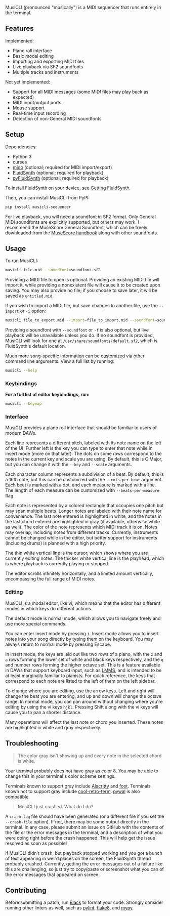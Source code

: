 
MusiCLI (pronounced "musically") is a MIDI sequencer that runs entirely in the terminal.

## Features

Implemented:

- Piano roll interface
- Basic modal editing
- Importing and exporting MIDI files
- Live playback via SF2 soundfonts
- Multiple tracks and instruments

Not yet implemented:

- Support for all MIDI messages (some MIDI files may play back as expected)
- MIDI input/output ports
- Mouse support
- Real-time input recording
- Detection of non-General MIDI soundfonts

## Setup

Dependencies:

- Python 3
- curses
- [mido](https://github.com/mido/mido) (optional; required for MIDI import/export)
- [FluidSynth](https://fluidsynth.org) (optional; required for playback)
- [pyFluidSynth](https://github.com/nwhitehead/pyfluidsynth) (optional; required for playback)

To install FluidSynth on your device, see [Getting FluidSynth](https://www.fluidsynth.org/download/).

Then, you can install MusiCLI from PyPI:

```sh
pip install musicli-sequencer
```

For live playback, you will need a soundfont in SF2 format.
Only General MIDI soundfonts are explicitly supported, but others may work.
I recommend the MuseScore General Soundfont, which can be freely downloaded from the [MuseScore handbook](https://musescore.org/en/handbook/3/soundfonts-and-sfz-files) along with other soundfonts.

## Usage

To run MusiCLI:

```sh
musicli file.mid --soundfont=soundfont.sf2
```

Providing a MIDI file to open is optional.
Providing an existing MIDI file will import it, while providing a nonexistent file will cause it to be created upon saving.
You may also provide no file; if you choose to save later, it will be saved as `untitled.mid`.

If you wish to import a MIDI file, but save changes to another file, use the `--import` or `-i` option:

```sh
musicli file_to_export.mid --import=file_to_import.mid --soundfont=soundfont.sf2
```

Providing a soundfont with `--soundfont` or `-f` is also optional, but live playback will be unavailable unless you do.
If no soundfont is provided, MusiCLI will look for one at `/usr/share/soundfonts/default.sf2`, which is FluidSynth's default location.

Much more song-specific information can be customized via other command line arguments.
View a full list by running:

```sh
musicli --help
```

### Keybindings

**For a full list of editor keybindings, run:**

```sh
musicli --keymap
```

### Interface

MusiCLI provides a piano roll interface that should be familiar to users of modern DAWs.

Each line represents a different pitch, labeled with its note name on the left of the UI.
Further left is the key you can type to enter that note while in insert mode (more on that later).
The dots on some rows correspond to the notes in the current key and scale you are using.
By default, this is C Major, but you can change it with the `--key` and `--scale` arguments.

Each character column represents a subdivision of a beat.
By default, this is a 16th note, but this can be customized with the `--cols-per-beat` argument.
Each beat is marked with a dot, and each measure is marked with a line.
The length of each measure can be customized with `--beats-per-measure` flag.

Each note is represented by a colored rectangle that occupies one pitch but may span multiple beats.
Longer notes are labeled with their note name for convenience.
The last note entered is highlighted in white, and the notes in the last chord entered are highlighted in gray (if available, otherwise white as well).
The color of the note represents which MIDI track it is on.
Notes may overlap, including notes from different tracks.
Currently, instruments cannot be changed while in the editor, but better support for instruments (including drums) is planned with a high priority.

The thin white vertical line is the cursor, which shows where you are currently editing notes.
The thicker white vertical line is the playhead, which is where playback is currently playing or stopped.

The editor scrolls infinitely horizontally, and a limited amount vertically, encompassing the full range of MIDI notes.

### Editing

MusiCLI is a modal editor, like vi, which means that the editor has different modes in which keys do different actions.

The default mode is normal mode, which allows you to navigate freely and use more special commands.

You can enter insert mode by pressing `i`.
Insert mode allows you to insert notes into your song directly by typing them on the keyboard.
You may always return to normal mode by pressing Escape.

In insert mode, the keys are laid out like two rows of a piano, with the `z` and `a` rows forming the lower set of white and black keys respectively, and the `q` and number rows forming the higher octave set.
This is a feature available in DAWs that support keyboard input, such as [LMMS](https://lmms.io), and is intended to be at least marginally familiar to pianists.
For quick reference, the keys that correspond to each note are listed to the left of them on the left sidebar.

To change where you are editing, use the arrow keys.
Left and right will change the beat you are entering, and up and down will change the octave range.
In normal mode, you can pan around without changing where you're editing by using the vi keys `hjkl`.
Pressing Shift along with the vi keys will cause you to pan a shorter distance.

Many operations will affect the last note or chord you inserted.
These notes are highlighted in white and gray respectively.

## Troubleshooting

> The color gray isn't showing up and every note in the selected chord is white.

Your terminal probably does not have gray as color 8.
You may be able to change this in your terminal's color scheme settings.

Terminals known to support gray include [Alacritty](https://alacritty.org) and [foot](https://codeberg.org/dnkl/foot).
Terminals known not to support gray include [cool-retro-term](https://github.com/Swordfish90/cool-retro-term).
[pywal](https://github.com/dylanaraps/pywal) is also compatible.

> MusiCLI just crashed.
> What do I do?

A `crash.log` file should have been generated (or a different file if you set the `--crash-file` option).
If not, there may be some output directly in the terminal.
In any case, please submit an issue on GitHub with the contents of the file or the error messages in the terminal, and a description of what you were doing right before the crash happened.
This will help get the issue resolved as soon as possible!

If MusiCLI didn't crash, but playback stopped working and you got a bunch of text appearing in weird places on the screen, the FluidSynth thread probably crashed.
Currently, getting the error messages out of a failure like this are challenging, so just try to copy/paste or screenshot what you can of the error messages that appeared on screen.

## Contributing

Before submitting a patch, run [Black](https://black.readthedocs.io) to format your code.
Strongly consider running other linters as well, such as [pylint](https://pylint.org), [flake8](https://flake8.pycqa.org), and [mypy](https://www.mypy-lang.org).
